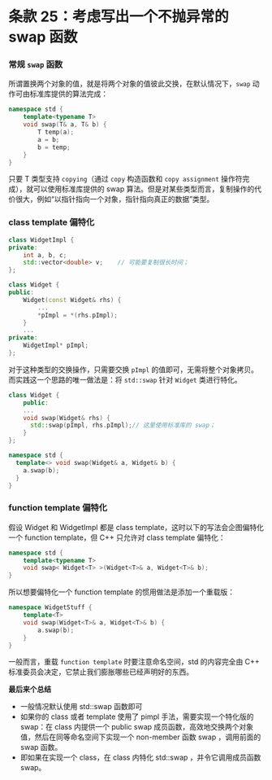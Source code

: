 # 条款 25：考虑写出一个不抛异常的 swap 函数

### 常规 `swap` 函数

所谓置换两个对象的值，就是将两个对象的值彼此交换，在默认情况下，`swap`  动作可由标准库提供的算法完成：

```c++
namespace std {
	template<typename T>
	void swap(T& a, T& b) {
		T temp(a);
		a = b;
		b = temp;
	}
}
```

只要 T 类型支持 `copying`（通过 `copy` 构造函数和 `copy assignment` 操作符完成），就可以使用标准库提供的 swap 算法。但是对某些类型而言，复制操作的代价很大，例如“以指针指向一个对象，指针指向真正的数据”类型。

### class template 偏特化

```c++
class WidgetImpl {
private:
    int a, b, c;
    std::vector<double> v;    // 可能要复制很长时间；
};

class Widget {
public:
    Widget(const Widget& rhs) {
        ...
        *pImpl = *(rhs.pImpl);
    }
    ...
private:
    WidgetImpl* pImpl;
};
```

对于这种类型的交换操作，只需要交换 `pImpl` 的值即可，无需将整个对象拷贝。而实践这一个思路的唯一做法是：将 `std::swap`  针对 `Widget` 类进行特化。

```c++
class Widget {
	public:
  	...
    void swap(Widget& rhs) {
      std::swap(pImpl, rhs.pImpl);// 这里使用标准库的 swap；
    }
};

namespace std {
  template<> void swap(Widget& a, Widget& b) {
    a.swap(b);
  }
}
```

### function template 偏特化

假设 Widget 和 WidgetImpl 都是 class template，这时以下的写法会企图偏特化一个 function template，但 C++ 只允许对 class template 偏特化：

```c++
namespace std {
    template<typename T>
    void swap< Widget<T> >(Widget<T>& a, Widget<T>& b);
}
```

所以想要偏特化一个 function template 的惯用做法是添加一个重载版：

```c++
namespace WidgetStuff {
    template<T>
    void swap(Widget<T>& a, Widget<T>& b) {
        a.swap(b);
    }
}
```

一般而言，重载 `function template`  时要注意命名空间，std 的内容完全由 C++ 标准委员会决定，它禁止我们膨胀哪些已经声明好的东西。

**最后来个总结**

- 一般情况默认使用 std::swap 函数即可
- 如果你的 class 或者 template 使用了 pimpl 手法，需要实现一个特化版的 swap：在 class 内提供一个 public swap 成员函数，高效地交换两个对象值，然后在同等命名空间下实现一个 non-member 函数 swap ，调用前面的 swap 函数。
- 即如果在实现一个 class，在 class 内特化 std::swap ，并令它调用成员函数 swap。